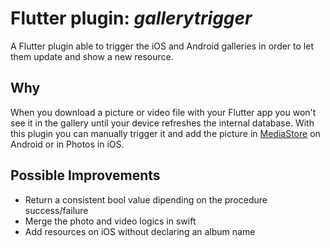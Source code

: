 # Flutter plugin: _gallerytrigger_
A Flutter plugin able to trigger the iOS and Android galleries in order to let them update and show a new resource.

## Why
When you download a picture or video file with your Flutter app you won't see it in the gallery until your device refreshes the internal database.
With this plugin you can manually trigger it and add the picture in [MediaStore](https://developer.android.com/reference/android/provider/MediaStore) on Android or in Photos in iOS.

## Possible Improvements
- Return a consistent bool value dipending on the procedure success/failure
- Merge the photo and video logics in swift
- Add resources on iOS without declaring an album name
